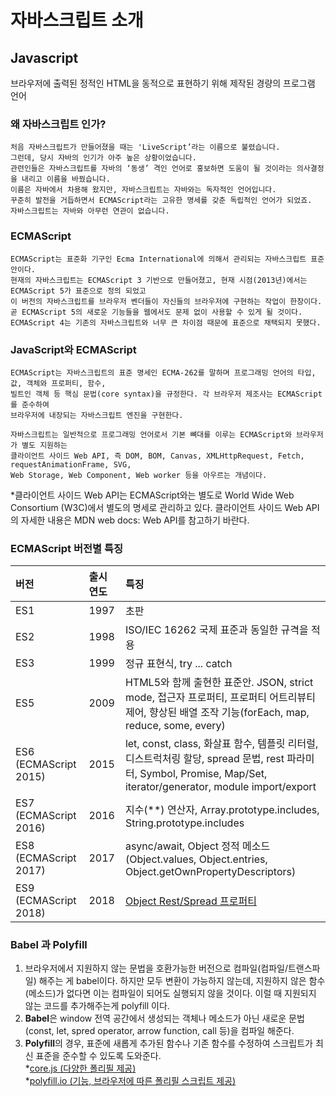 # 자바스크립트 소개

## Javascript
브라우저에 출력된 정적인 HTML을 동적으로 표현하기 위해 제작된 경량의 프로그램 언어

### 왜 자바스크립트 인가?
    처음 자바스크립트가 만들어졌을 때는 'LiveScript’라는 이름으로 불렸습니다. 
    그런데, 당시 자바의 인기가 아주 높은 상황이었습니다. 
    관련인들은 자바스크립트를 자바의 ‘동생’ 격인 언어로 홍보하면 도움이 될 것이라는 의사결정을 내리고 이름을 바꿨습니다.
    이름은 자바에서 차용해 왔지만, 자바스크립트는 자바와는 독자적인 언어입니다. 
    꾸준히 발전을 거듭하면서 ECMAScript라는 고유한 명세를 갖춘 독립적인 언어가 되었죠. 
    자바스크립트는 자바와 아무런 연관이 없습니다.

### ECMAScript
    ECMAScript는 표준화 기구인 Ecma International에 의해서 관리되는 자바스크립트 표준안이다. 
    현재의 자바스크립트는 ECMAScript 3 기반으로 만들어졌고, 현재 시점(2013년)에서는 ECMAScript 5가 표준으로 정의 되었고 
    이 버전의 자바스크립트를 브라우저 벤더들이 자신들의 브라우저에 구현하는 작업이 한창이다. 
    곧 ECMAScript 5의 새로운 기능들을 웹에서도 문제 없이 사용할 수 있게 될 것이다. 
    ECMAScript 4는 기존의 자바스크립트와 너무 큰 차이점 때문에 표준으로 채택되지 못했다.

### JavaScript와 ECMAScript
    ECMAScript는 자바스크립트의 표준 명세인 ECMA-262를 말하며 프로그래밍 언어의 타입, 값, 객체와 프로퍼티, 함수, 
    빌트인 객체 등 핵심 문법(core syntax)을 규정한다. 각 브라우저 제조사는 ECMAScript를 준수하여 
    브라우저에 내장되는 자바스크립트 엔진을 구현한다.

    자바스크립트는 일반적으로 프로그래밍 언어로서 기본 뼈대를 이루는 ECMAScript와 브라우저가 별도 지원하는 
    클라이언트 사이드 Web API, 즉 DOM, BOM, Canvas, XMLHttpRequest, Fetch, requestAnimationFrame, SVG, 
    Web Storage, Web Component, Web worker 등을 아우르는 개념이다.

*클라이언트 사이드 Web API는 ECMAScript와는 별도로 World Wide Web Consortium (W3C)에서 별도의 명세로 관리하고 있다. 클라이언트 사이드 Web API의 자세한 내용은 MDN web docs: Web API를 참고하기 바란다.

### ECMAScript 버전별 특징

| 버전   | 출시 연도  | 특징  |
| :---  | :----   | :--- |
| ES1   | 1997     | 초판  |
| ES2   | 1998     | ISO/IEC 16262 국제 표준과 동일한 규격을 적용 |
| ES3 | 1999 | 정규 표현식, try ... catch |
| ES5 | 2009 | HTML5와 함께 출현한 표준안. JSON, strict mode, 접근자 프로퍼티, 프로퍼티 어트리뷰티 제어, 향상된 배열 조작 기능(forEach, map, reduce, some, every) |
| ES6 (ECMAScript 2015) | 2015 | let, const, class, 화살표 함수, 템플릿 리터럴, 디스트럭처링 할당, spread 문법, rest 파라미터, Symbol, Promise, Map/Set, iterator/generator, module import/export |
| ES7 (ECMAScript 2016) | 2016 | 지수(**) 연산자, Array.prototype.includes, String.prototype.includes |
| ES8 (ECMAScript 2017) | 2017 | async/await, Object 정적 메소드(Object.values, Object.entries, Object.getOwnPropertyDescriptors) |
| ES9 (ECMAScript 2018) | 2018 | [Object Rest/Spread 프로퍼티](https://github.com/tc39/proposal-object-rest-spread) |


### Babel 과 Polyfill
1. 브라우저에서 지원하지 않는 문법을 호환가능한 버전으로 컴파일(컴파일/트랜스파일) 해주는 게 babel이다.
하지만 모두 변환이 가능하지 않는데, 지원하지 않은 함수(메소드)가 없다면 이는 컴파일이 되어도 실행되지 않을 것이다. 이럴 때 지원되지 않는 코드를 추가해주는게 polyfill 이다.
2. **Babel**은 window 전역 공간에서 생성되는 객체나 메소드가 아닌 새로운 문법 (const, let, spred operator, arrow function, call 등)을 컴파일 해준다.
3. **Polyfill**의 경우, 표준에 새롭게 추가된 함수나 기존 함수를 수정하여 스크립트가 최신 표준을 준수할 수 있도록 도와준다.  
    *[core.js (다양한 폴리필 제공)](https://github.com/zloirock/core-js)  
    *[polyfill.io (기능, 브라우저에 따른 폴리필 스크립트 제공)](https://polyfill.io/)